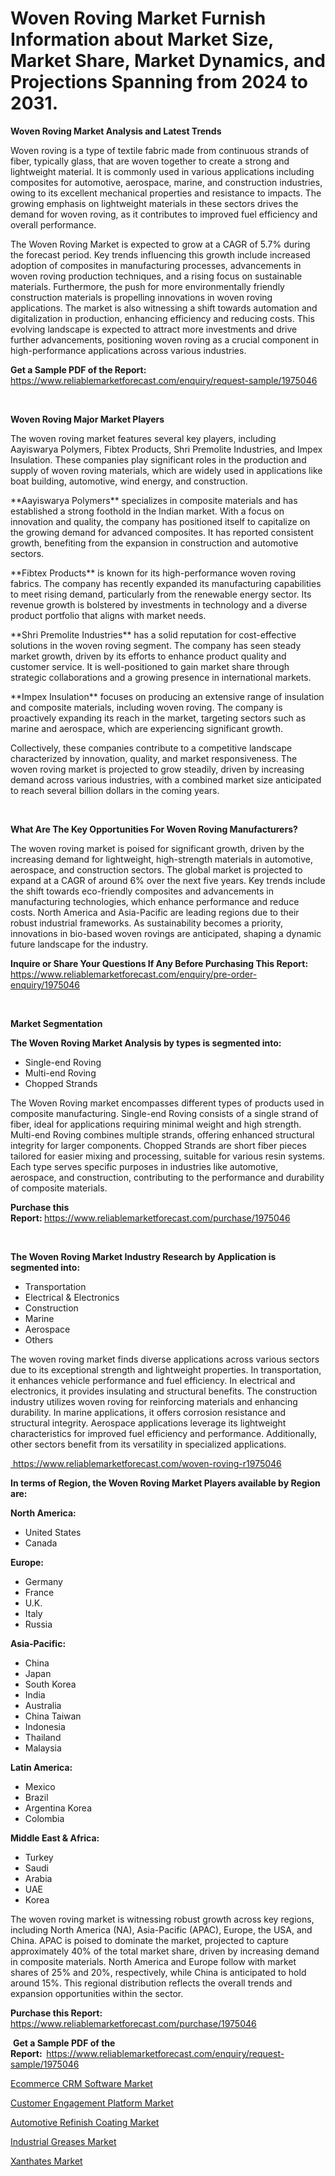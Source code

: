 <p><h1>Woven Roving Market Furnish Information about Market Size, Market Share, Market Dynamics, and Projections Spanning from 2024 to 2031.</h1></p><p><strong>Woven Roving Market Analysis and Latest Trends</strong></p>
<p><p>Woven roving is a type of textile fabric made from continuous strands of fiber, typically glass, that are woven together to create a strong and lightweight material. It is commonly used in various applications including composites for automotive, aerospace, marine, and construction industries, owing to its excellent mechanical properties and resistance to impacts. The growing emphasis on lightweight materials in these sectors drives the demand for woven roving, as it contributes to improved fuel efficiency and overall performance.</p><p>The Woven Roving Market is expected to grow at a CAGR of 5.7% during the forecast period. Key trends influencing this growth include increased adoption of composites in manufacturing processes, advancements in woven roving production techniques, and a rising focus on sustainable materials. Furthermore, the push for more environmentally friendly construction materials is propelling innovations in woven roving applications. The market is also witnessing a shift towards automation and digitalization in production, enhancing efficiency and reducing costs. This evolving landscape is expected to attract more investments and drive further advancements, positioning woven roving as a crucial component in high-performance applications across various industries.</p></p>
<p><strong>Get a Sample PDF of the Report:&nbsp;</strong> <a href="https://www.reliablemarketforecast.com/enquiry/request-sample/1975046?utm_campaign=1159&utm_medium=2&utm_source=Github&utm_content=ia&utm_term=14112024&utm_id=woven-roving">https://www.reliablemarketforecast.com/enquiry/request-sample/1975046</a></p>
<p>&nbsp;</p>
<p><strong>Woven Roving Major Market Players</strong></p>
<p><p>The woven roving market features several key players, including Aayiswarya Polymers, Fibtex Products, Shri Premolite Industries, and Impex Insulation. These companies play significant roles in the production and supply of woven roving materials, which are widely used in applications like boat building, automotive, wind energy, and construction.</p><p>**Aayiswarya Polymers** specializes in composite materials and has established a strong foothold in the Indian market. With a focus on innovation and quality, the company has positioned itself to capitalize on the growing demand for advanced composites. It has reported consistent growth, benefiting from the expansion in construction and automotive sectors.</p><p>**Fibtex Products** is known for its high-performance woven roving fabrics. The company has recently expanded its manufacturing capabilities to meet rising demand, particularly from the renewable energy sector. Its revenue growth is bolstered by investments in technology and a diverse product portfolio that aligns with market needs.</p><p>**Shri Premolite Industries** has a solid reputation for cost-effective solutions in the woven roving segment. The company has seen steady market growth, driven by its efforts to enhance product quality and customer service. It is well-positioned to gain market share through strategic collaborations and a growing presence in international markets.</p><p>**Impex Insulation** focuses on producing an extensive range of insulation and composite materials, including woven roving. The company is proactively expanding its reach in the market, targeting sectors such as marine and aerospace, which are experiencing significant growth.</p><p>Collectively, these companies contribute to a competitive landscape characterized by innovation, quality, and market responsiveness. The woven roving market is projected to grow steadily, driven by increasing demand across various industries, with a combined market size anticipated to reach several billion dollars in the coming years.</p></p>
<p>&nbsp;</p>
<p><strong>What Are The Key Opportunities For Woven Roving Manufacturers?</strong></p>
<p><p>The woven roving market is poised for significant growth, driven by the increasing demand for lightweight, high-strength materials in automotive, aerospace, and construction sectors. The global market is projected to expand at a CAGR of around 6% over the next five years. Key trends include the shift towards eco-friendly composites and advancements in manufacturing technologies, which enhance performance and reduce costs. North America and Asia-Pacific are leading regions due to their robust industrial frameworks. As sustainability becomes a priority, innovations in bio-based woven rovings are anticipated, shaping a dynamic future landscape for the industry.</p></p>
<p><strong>Inquire or Share Your Questions If Any Before Purchasing This Report:</strong> <a href="https://www.reliablemarketforecast.com/enquiry/pre-order-enquiry/1975046?utm_campaign=1159&utm_medium=2&utm_source=Github&utm_content=ia&utm_term=14112024&utm_id=woven-roving">https://www.reliablemarketforecast.com/enquiry/pre-order-enquiry/1975046</a></p>
<p>&nbsp;</p>
<p><strong>Market Segmentation</strong></p>
<p><strong>The Woven Roving Market Analysis by types is segmented into:</strong></p>
<p><ul><li>Single-end Roving</li><li>Multi-end Roving</li><li>Chopped Strands</li></ul></p>
<p><p>The Woven Roving market encompasses different types of products used in composite manufacturing. Single-end Roving consists of a single strand of fiber, ideal for applications requiring minimal weight and high strength. Multi-end Roving combines multiple strands, offering enhanced structural integrity for larger components. Chopped Strands are short fiber pieces tailored for easier mixing and processing, suitable for various resin systems. Each type serves specific purposes in industries like automotive, aerospace, and construction, contributing to the performance and durability of composite materials.</p></p>
<p><strong>Purchase this Report:&nbsp;</strong><a href="https://www.reliablemarketforecast.com/purchase/1975046?utm_campaign=1159&utm_medium=2&utm_source=Github&utm_content=ia&utm_term=14112024&utm_id=woven-roving">https://www.reliablemarketforecast.com/purchase/1975046</a></p>
<p>&nbsp;</p>
<p><strong>The Woven Roving Market Industry Research by Application is segmented into:</strong></p>
<p><ul><li>Transportation</li><li>Electrical & Electronics</li><li>Construction</li><li>Marine</li><li>Aerospace</li><li>Others</li></ul></p>
<p><p>The woven roving market finds diverse applications across various sectors due to its exceptional strength and lightweight properties. In transportation, it enhances vehicle performance and fuel efficiency. In electrical and electronics, it provides insulating and structural benefits. The construction industry utilizes woven roving for reinforcing materials and enhancing durability. In marine applications, it offers corrosion resistance and structural integrity. Aerospace applications leverage its lightweight characteristics for improved fuel efficiency and performance. Additionally, other sectors benefit from its versatility in specialized applications.</p></p>
<p><a href="https://www.reliablemarketforecast.com/woven-roving-r1975046?utm_campaign=1159&utm_medium=2&utm_source=Github&utm_content=ia&utm_term=14112024&utm_id=woven-roving">&nbsp;https://www.reliablemarketforecast.com/woven-roving-r1975046</a></p>
<p><strong>In terms of Region, the Woven Roving Market Players available by Region are:</strong></p>
<p>
    <p> <strong> North America: </strong>
        <ul>
            <li>United States</li>
            <li>Canada</li>
        </ul>
        </p> 
    <p> <strong> Europe: </strong>
        <ul>
            <li>Germany</li>
            <li>France</li>
            <li>U.K.</li>
            <li>Italy</li>
            <li>Russia</li>
        </ul>
        </p> 
    <p> <strong> Asia-Pacific: </strong>
        <ul>
            <li>China</li>
            <li>Japan</li>
            <li>South Korea</li>
            <li>India</li>
            <li>Australia</li>
            <li>China Taiwan</li>
            <li>Indonesia</li>
            <li>Thailand</li>
            <li>Malaysia</li>
        </ul>
        </p> 
    <p> <strong> Latin America: </strong>
        <ul>
            <li>Mexico</li>
            <li>Brazil</li>
            <li>Argentina Korea</li>
            <li>Colombia</li>
        </ul>
        </p> 
    <p> <strong> Middle East & Africa: </strong>
        <ul>
            <li>Turkey</li>
            <li>Saudi</li>
            <li>Arabia</li>
            <li>UAE</li>
            <li>Korea</li>
        </ul>
    </p>
    </p>
<p><p>The woven roving market is witnessing robust growth across key regions, including North America (NA), Asia-Pacific (APAC), Europe, the USA, and China. APAC is poised to dominate the market, projected to capture approximately 40% of the total market share, driven by increasing demand in composite materials. North America and Europe follow with market shares of 25% and 20%, respectively, while China is anticipated to hold around 15%. This regional distribution reflects the overall trends and expansion opportunities within the sector.</p></p>
<p><strong>Purchase this Report: </strong><a href="https://www.reliablemarketforecast.com/purchase/1975046?utm_campaign=1159&utm_medium=2&utm_source=Github&utm_content=ia&utm_term=14112024&utm_id=woven-roving">https://www.reliablemarketforecast.com/purchase/1975046</a></p>
<p>&nbsp;<strong>Get a Sample PDF of the Report:&nbsp;&nbsp;</strong><a href="https://www.reliablemarketforecast.com/enquiry/request-sample/1975046?utm_campaign=1159&utm_medium=2&utm_source=Github&utm_content=ia&utm_term=14112024&utm_id=woven-roving">https://www.reliablemarketforecast.com/enquiry/request-sample/1975046</a></p>
<p><strong></strong></p>
<p><p><a href="https://issuu.com/reportprime-2/docs/ecommerce-crm-software-market-size-_7ac2314f731709?utm_campaign=1159&utm_medium=2&utm_source=Github&utm_content=ia&utm_term=14112024&utm_id=woven-roving">Ecommerce CRM Software Market</a></p><p><a href="https://issuu.com/reportprime-2/docs/customer-engagement-platform-market_b3515d44fadf06?utm_campaign=1159&utm_medium=2&utm_source=Github&utm_content=ia&utm_term=14112024&utm_id=woven-roving">Customer Engagement Platform Market</a></p><p><a href="https://www.linkedin.com/pulse/decoding-automotive-refinish-coating-market-signals-0io8c?utm_campaign=1159&utm_medium=2&utm_source=Github&utm_content=ia&utm_term=14112024&utm_id=woven-roving">Automotive Refinish Coating Market</a></p><p><a href="https://www.linkedin.com/pulse/industrial-greases-market-growth-outlook-from-2024-2031-projecting-xckjc?utm_campaign=1159&utm_medium=2&utm_source=Github&utm_content=ia&utm_term=14112024&utm_id=woven-roving">Industrial Greases Market</a></p><p><a href="https://www.linkedin.com/pulse/decoding-xanthates-market-signals-growth-algorithms-2024-2031-snnvc?utm_campaign=1159&utm_medium=2&utm_source=Github&utm_content=ia&utm_term=14112024&utm_id=woven-roving">Xanthates Market</a></p></p>